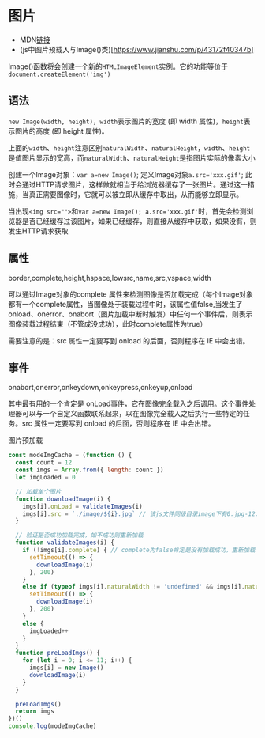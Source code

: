 # 图片

- MDN[链接](https://developer.mozilla.org/zh-CN/docs/Web/API/HTMLImageElement/Image)
- (js中图片预载入与Image()类)[https://www.jianshu.com/p/43172f40347b]

Image()函数将会创建一个新的`HTMLImageElement`实例。它的功能等价于`document.createElement('img')`

## 语法

`new Image(width, height)`，`width`表示图片的宽度 (即 width 属性)，`height`表示图片的高度 (即 height 属性)。

上面的`width`、`height`注意区别`naturalWidth`、`naturalHeight`，`width`、`height`是值图片显示的宽高，而`naturalWidth`、`naturalHeight`是指图片实际的像素大小

创建一个Image对象：`var a=new Image()`; 定义Image对象`a.src='xxx.gif'`; 此时会通过HTTP请求图片，这样做就相当于给浏览器缓存了一张图片。通过这一措施，当真正需要图像时，它就可以被立即从缓存中取出，从而能够立即显示。

当出现`<img src="">`和`var a=new Image(); a.src='xxx.gif'`时，首先会检测浏览器是否已经缓存过该图片，如果已经缓存，则直接从缓存中获取，如果没有，则发生HTTP请求获取

## 属性

border,complete,height,hspace,lowsrc,name,src,vspace,width

可以通过Image对象的complete 属性来检测图像是否加载完成（每个Image对象都有一个complete属性，当图像处于装载过程中时，该属性值false,当发生了onload、onerror、onabort（图片加载中断时触发）中任何一个事件后，则表示图像装载过程结束（不管成没成功），此时complete属性为true）

需要注意的是：src 属性一定要写到 onload 的后面，否则程序在 IE 中会出错。

## 事件

onabort,onerror,onkeydown,onkeypress,onkeyup,onload

其中最有用的一个肯定是 onLoad事件，它在图像完全载入之后调用。这个事件处理器可以与一个自定义函数联系起来，以在图像完全载入之后执行一些特定的任务。src 属性一定要写到 onload 的后面，否则程序在 IE 中会出错。

图片预加载

```js
const modeImgCache = (function () {
  const count = 12
  const imgs = Array.from({ length: count })
  let imgLoaded = 0

  // 加载单个图片
  function downloadImage(i) {
    imgs[i].onLoad = validateImages(i)
    imgs[i].src = `./image/${i}.jpg` // 该js文件同级目录image下有0.jpg-12.jpg图片
  }

  // 验证是否成功加载完成，如不成功则重新加载
  function validateImages(i) {
    if (!imgs[i].complete) { // complete为false肯定是没有加载成功，重新加载
      setTimeout(() => {
        downloadImage(i)
      }, 200)
    }
    else if (typeof imgs[i].naturalWidth != 'undefined' && imgs[i].naturalWidth == 0) { // onerror和onabort时，虽然complete为true，但也没有加载成功，重新加载
      setTimeout(() => {
        downloadImage(i)
      }, 200)
    }
    else {
      imgLoaded++
    }
  }
  function preLoadImgs() {
    for (let i = 0; i <= 11; i++) {
      imgs[i] = new Image()
      downloadImage(i)
    }
  }

  preLoadImgs()
  return imgs
})()
console.log(modeImgCache)
```
